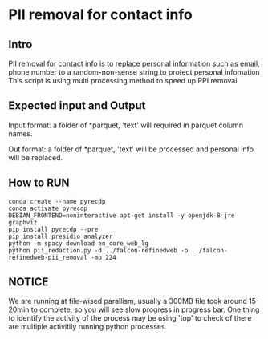 # PII removal for contact info

## Intro

PII removal for contact info is to replace personal information such as email, phone number to a random-non-sense string to protect personal infomation
This script is using multi processing method to speed up PPI removal

## Expected input and Output

Input format: a folder of *parquet, 'text' will required in parquet column names.

Out format: a folder of *parquet, 'text' will be processed and personal info will be replaced.

## How to RUN
```
conda create --name pyrecdp
conda activate pyrecdp
DEBIAN_FRONTEND=noninteractive apt-get install -y openjdk-8-jre graphviz
pip install pyrecdp --pre
pip install presidio_analyzer
python -m spacy download en_core_web_lg
python pii_redaction.py -d ../falcon-refinedweb -o ../falcon-refinedweb-pii_removal -mp 224
```

## NOTICE

We are running at file-wised parallism, usually a 300MB file took around 15-20min to complete, so you will see slow progress in progress bar.
One thing to identify the activity of the process may be using 'top' to check of there are multiple activitily running python processes.
